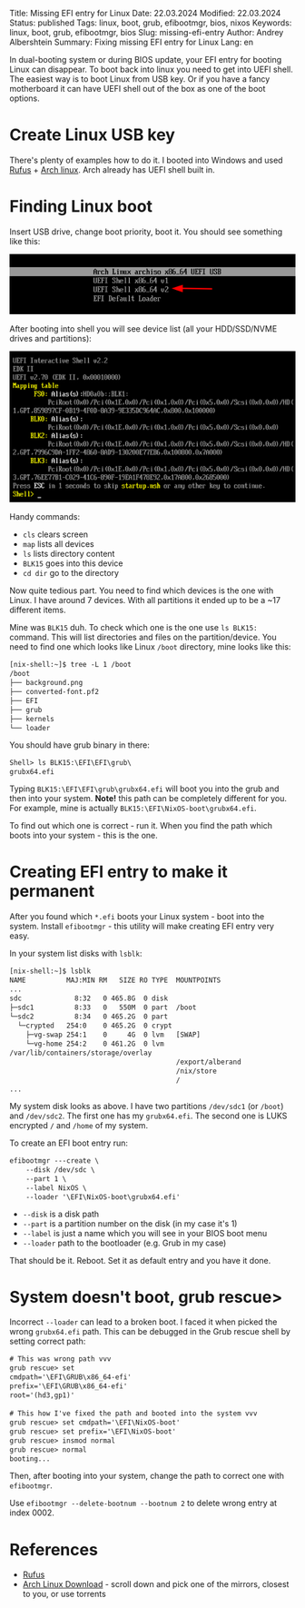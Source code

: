 Title: Missing EFI entry for Linux
Date: 22.03.2024
Modified: 22.03.2024
Status: published
Tags: linux, boot, grub, efibootmgr, bios, nixos
Keywords: linux, boot, grub, efibootmgr, bios
Slug: missing-efi-entry
Author: Andrey Albershtein
Summary: Fixing missing EFI entry for Linux
Lang: en

In dual-booting system or during BIOS update, your EFI entry for booting Linux
can disappear. To boot back into linux you need to get into UEFI shell. The
easiest way is to boot Linux from USB key. Or if you have a fancy motherboard it
can have UEFI shell out of the box as one of the boot options.

# Create Linux USB key

There's plenty of examples how to do it. I booted into Windows and used
[Rufus][1] + [Arch linux][2]. Arch already has UEFI shell built in.

# Finding Linux boot

Insert USB drive, change boot priority, boot it. You should see something like
this:

![Arch Linux USB key boot menu](images/arch-linux-boot-menu.png)

After booting into shell you will see device list (all your HDD/SSD/NVME
drives and partitions):

![UEFI shell - devices (screenshot taken from Wikipedia)](images/UEFI_shell_2.2_screenshot.png)

Handy commands:

- `cls` clears screen
- `map` lists all devices
- `ls` lists directory content
- `BLK15` goes into this device
- `cd dir` go to the directory

Now quite tedious part. You need to find which devices is the one with Linux. I
have around 7 devices. With all partitions it ended up to be a ~17 different
items.

Mine was `BLK15` duh. To check which one is the one use `ls BLK15:` command.
This will list directories and files on the partition/device. You need to find
one which looks like Linux `/boot` directory, mine looks like this:

```shell
[nix-shell:~]$ tree -L 1 /boot
/boot
├── background.png
├── converted-font.pf2
├── EFI
├── grub
├── kernels
└── loader
```

You should have grub binary in there:

```shell
Shell> ls BLK15:\EFI\EFI\grub\
grubx64.efi
```

Typing `BLK15:\EFI\EFI\grub\grubx64.efi` will boot you into the grub and
then into your system. **Note!** this path can be completely different for you.
For example, mine is actually `BLK15:\EFI\NixOS-boot\grubx64.efi`.

To find out which one is correct - run it. When you find the path which boots
into your system - this is the one.

# Creating EFI entry to make it permanent

After you found which `*.efi` boots your Linux system - boot into the system.
Install `efibootmgr` - this utility will make creating EFI entry very easy.

In your system list disks with `lsblk`:

```shell
[nix-shell:~]$ lsblk
NAME          MAJ:MIN RM   SIZE RO TYPE  MOUNTPOINTS
...
sdc             8:32   0 465.8G  0 disk
├─sdc1          8:33   0   550M  0 part  /boot
└─sdc2          8:34   0 465.2G  0 part
  └─crypted   254:0    0 465.2G  0 crypt
    ├─vg-swap 254:1    0     4G  0 lvm   [SWAP]
    └─vg-home 254:2    0 461.2G  0 lvm   /var/lib/containers/storage/overlay
                                         /export/alberand
                                         /nix/store
                                         /
...
```

My system disk looks as above. I have two partitions `/dev/sdc1` (or `/boot`)
and `/dev/sdc2`. The first one has my `grubx64.efi`. The second one is LUKS
encrypted `/` and `/home` of my system.

To create an EFI boot entry run:

```shell
efibootmgr ---create \
    --disk /dev/sdc \
    --part 1 \
    --label NixOS \
    --loader '\EFI\NixOS-boot\grubx64.efi'
```

- `--disk` is a disk path
- `--part` is a partition number on the disk (in my case it's 1)
- `--label` is just a name which you will see in your BIOS boot menu
- `--loader` path to the bootloader (e.g. Grub in my case)

That should be it. Reboot. Set it as default entry and you have it done.

# System doesn't boot, grub rescue>

Incorrect `--loader` can lead to a broken boot. I faced it when picked the wrong
`grubx64.efi` path. This can be debugged in the Grub rescue shell by setting
correct path:

```shell
# This was wrong path vvv
grub rescue> set
cmdpath='\EFI\GRUB\x86_64-efi'
prefix='\EFI\GRUB\x86_64-efi'
root='(hd3,gp1)'

# This how I've fixed the path and booted into the system vvv
grub rescue> set cmdpath='\EFI\NixOS-boot'
grub rescue> set prefix='\EFI\NixOS-boot'
grub rescue> insmod normal
grub rescue> normal
booting...
```

Then, after booting into your system, change the path to correct one with
`efibootmgr`. 

Use `efibootmgr --delete-bootnum --bootnum 2` to delete wrong entry at index
0002.

# References

- [Rufus][1]
- [Arch Linux Download][2] - scroll down and pick one of the mirrors, closest to
  you, or use torrents

[1]: https://rufus.ie/en/
[2]: https://archlinux.org/download/
